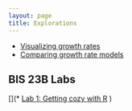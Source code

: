 ```yaml
---
layout: page
title: Explorations
---
```



* [Visualizing growth rates](E-01-growth-rates)
* [Comparing growth rate models](E-02-growth-rate-models)

## BIS 23B Labs

[](* [Lab 1: Getting cozy with R](lab1_BIS23B)
)

